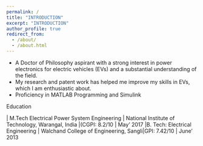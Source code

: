 ```yaml
---
permalink: /
title: "INTRODUCTION" 
excerpt: "INTRODUCTION"
author_profile: true
redirect_from: 
  - /about/
  - /about.html
---
```


* A Doctor of Philosophy aspirant with a strong interest in power electronics for electric vehicles (EVs) and a substantial
understanding of the field.
* My research and patent work has helped me improve my skills in EVs, which I am enthusiastic about.
* Proficiency in MATLAB Programming and Simulink 

Education


| M.Tech Electrical Power System Engineering | National Institute of Technology, Warangal, India |(CGPI: 8.2/10 | May’ 2017
|B. Tech: Electrical Engineering | Walchand College of Engineering, Sangli|GPI: 7.42/10 | June’ 2013


